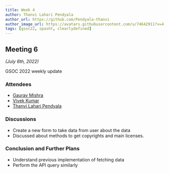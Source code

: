 ```yaml
---
title: Week 4
author: Thanvi Lahari Pendyala
author_url: https://github.com/Pendyala-thanvi
author_image_url: https://avatars.githubusercontent.com/u/74642911?v=4
tags: [gsoc22, spasht, clearlydefined]
---
```


<!--
SPDX-License-Identifier: CC-BY-SA-4.0

SPDX-FileCopyrightText: 2022 Thanvi Lahari Pendyala <thanvipendyala194@gmail.com>
-->

## Meeting 6

_(July 6th, 2022)_

GSOC 2022 weekly update

<!--truncate-->

### Attendees

- [Gaurav Mishra](https://github.com/GMishx)
- [Vivek Kumar](https://github.com/viv9k)
- [Thanvi Lahari Pendyala](https://github.com/Pendyala-thanvi)

### Discussions
- Create a new form to take data from user about the data
- Discussed about methods to get copyrights and main licenses.


### Conclusion and Further Plans

- Understand previous implementation of fetching data
- Perform the API query similarly
